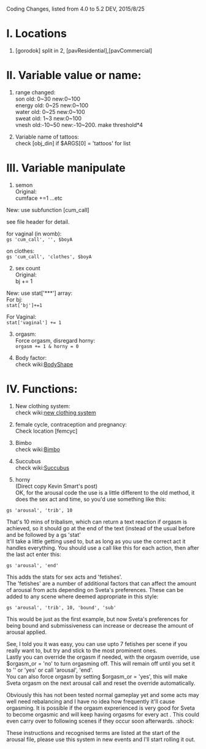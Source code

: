 Coding Changes, listed from 4.0 to 5.2 DEV, 2015/8/25  
  
I. Locations  
=====
1. [gorodok] split in 2, [pavResidential],[pavCommercial]  
  
  
II. Variable value or name:  
=====
1. range changed:  
son     old: 0~30 new:0~100  
energy	old: 0~25 new:0~100  
water 	old: 0~25 new:0~100  
sweat   old: 1~3  new:0~100  
vnesh   old:-10~50 new:-10~200. make threshold*4  
  
2. Variable name of tattoos:  
  check [obj_din] if $ARGS[0] = 'tattoos' for list  
  
  
III. Variable manipulate  
=====
1. semon  
Original:  
cumface +=1 ...etc  
  
New: use subfunction [cum_call]  
  
see file header for detail.  
  
for vaginal (in womb):  
`gs 'cum_call', '', $boyA`
  
on clothes:  
`gs 'cum_call', 'clothes', $boyA`
  
2. sex count  
Original:  
bj += 1   
  
New: use stat['***'] array:  
For bj:  
`stat['bj']+=1`
  
For Vaginal:  
`stat['vaginal'] += 1`
  
3. orgasm:  
Force orgasm, disregard  horny:  
`orgasm += 1 & horny = 0`
  
4. Body factor:  
check wiki:[BodyShape](http://git.tfgamessite.com/KevinSmarts/girllife-ecv/wikis/bodyshape)  
  
  
IV. Functions:  
=====
1. New clothing system:  
check wiki:[new clothing system](http://git.tfgamessite.com/KevinSmarts/girllife-ecv/wikis/FAQ#v-new-clothing-systems)  
  
2. female cycle, contraception and pregnancy:  
Check location [femcyc]  
  
3. Bimbo  
check wiki:[Bimbo](http://git.tfgamessite.com/KevinSmarts/girllife-ecv/wikis/FAQ#q2-6-what-is-bimbo-how-does-it-work-)  
  
4. Succubus  
check wiki:[Succubus](http://git.tfgamessite.com/KevinSmarts/girllife-ecv/wikis/succubus)  
  
5. horny  
(Direct copy Kevin Smart's post)  
OK, for the arousal code the use is a little different to the old method, it does the sex act and time, so you'd use something like this:  
  
`gs 'arousal', 'trib', 10`
  
That's 10 mins of tribalism, which can return a text reaction if orgasm is achieved, so it should go at the end of the text (instead of the usual before and be followed by a gs 'stat'  
It'll take a little getting used to, but as long as you use the correct act it handles everything. You should use a call like this for each action, then after the last act enter this:  
  
`gs 'arousal', 'end'`
  
This adds the stats for sex acts and 'fetishes'.  
The 'fetishes' are a number of additional factors that can affect the amount of arousal from acts depending on Sveta's preferences. These can be added to any scene where deemed appropriate in this style:  
  
`gs 'arousal', 'trib', 10, 'bound', 'sub'`
  
This would be just as the first example, but now Sveta's preferences for being bound and submissiveness can increase or decrease the amount of arousal applied.  
  
See, I told you it was easy, you can use upto 7 fetishes per scene if you really want to, but try and stick to the most prominent ones.  
Lastly you can override the orgasm if needed, with the orgasm override, use $orgasm_or = 'no' to turn orgasming off. This will remain off until you set it to '' or 'yes' or call 'arousal', 'end'.  
You can also force orgasm by setting $orgasm_or = 'yes', this will make Sveta orgasm on the next arousal call and reset the override automatically.  
  
Obviously this has not been tested normal gameplay yet and some acts may well need rebalancing and I have no idea how frequently it'll cause orgasming. It is possible if the orgasm exprerienced is very good for Sveta to become orgasmic and will keep having orgasms for every act . This could even carry over to following scenes if they occur soon afterwards. :shock:  
  
These instructions and recognised terms are listed at the start of the arousal file, please use this system in new events and I'll start rolling it out.  
